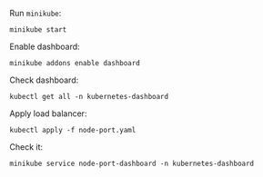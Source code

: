 Run `minikube`:
```
minikube start
```
Enable dashboard:
```
minikube addons enable dashboard
```
Check dashboard:
```
kubectl get all -n kubernetes-dashboard
```
Apply load balancer:
```
kubectl apply -f node-port.yaml
```
Check it:
```
minikube service node-port-dashboard -n kubernetes-dashboard
```
